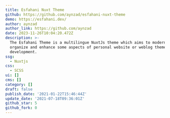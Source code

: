 ```yaml
---
title: Esfahani Nuxt Theme
github: https://github.com/aynzad/esfahani-nuxt-theme
demo: https://esfahani.dev/
author: aynzad
author_link: https://github.com/aynzad
date: 2023-11-26T10:04:20.472Z
description: >-
  The Esfahani Theme is a multilingue NuxtJs theme which aims to modernize,
  organize and enhance some aspects of personal website or weblog themes
  development.
ssg:
  - Nuxtjs
css:
  - SCSS
ui: []
cms: []
category: []
draft: false
publish_date: '2021-01-22T15:46:44Z'
update_date: '2021-07-18T09:36:01Z'
github_star: 5
github_fork: 0
---
```

